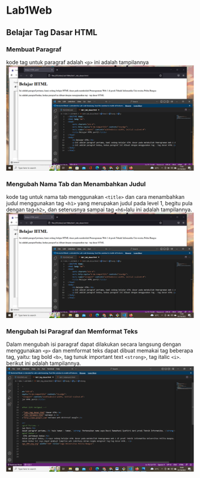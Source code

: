 # Lab1Web
## Belajar Tag Dasar HTML

### Membuat Paragraf 
kode tag untuk paragraf adalah `<p>`
ini adalah tampilannya
![gambar1](screenshot/ss1.png)

### Mengubah Nama Tab dan Menambahkan Judul
kode tag untuk nama tab menggunakan `<title>` dan cara menambahkan judul menggunakan tag `<h1>` yang merupakan judul pada level 1, begitu pula dengan tag`<h2>`, dan seterusnya sampai tag `<h6>`lalu ini adalah tampilannya.
![gambar2](screenshot/ss2.png)

### Mengubah Isi Paragraf dan Memformat Teks
Dalam mengubah isi paragraf dapat dilakukan secara langsung dengan menggunakan `<p>` dan memformat teks dapat dibuat memakai tag beberapa tag, yaitu: tag bold `<b>`, tag tunuk important text `<strong>`, tag italic `<i>`. berikut ini adalah tampilannya.
![gambar3](screenshot/ss3.png)
